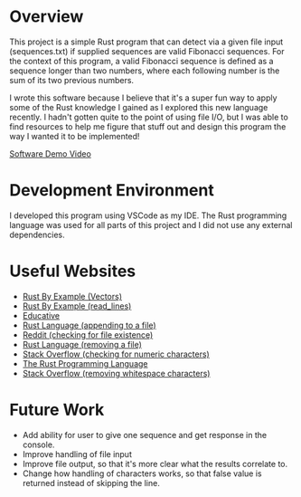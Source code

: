 # Overview

This project is a simple Rust program that can detect via a given file input (sequences.txt) if supplied sequences are valid Fibonacci sequences. For the context of this program, a valid Fibonacci sequence is defined as a sequence longer than two numbers, where each following number is the sum of its two previous numbers.

I wrote this software because I believe that it's a super fun way to apply some of the Rust knowledge I gained as I explored this new language recently. I hadn't gotten quite to the point of using file I/O, but I was able to find resources to help me figure that stuff out and design this program the way I wanted it to be implemented!

[Software Demo Video](https://youtu.be/UND49xc1Qb8)

# Development Environment

I developed this program using VSCode as my IDE. The Rust programming language was used for all parts of this project and I did not use any external dependencies.

# Useful Websites

- [Rust By Example (Vectors)](https://doc.rust-lang.org/rust-by-example/std/vec.html)
- [Rust By Example (read_lines)](https://doc.rust-lang.org/rust-by-example/std_misc/file/read_lines.html)
- [Educative](https://www.educative.io/answers/what-is-the-stringsplitwhitespace-method-in-rust)
- [Rust Language (appending to a file)](https://doc.rust-lang.org/std/fs/struct.File.html)
- [Reddit (checking for file existence)](https://www.reddit.com/r/rust/comments/14tc0xi/checking_for_file_existence/)
- [Rust Language (removing a file)](https://doc.rust-lang.org/std/fs/fn.remove_file.html)
- [Stack Overflow (checking for numeric characters)](https://stackoverflow.com/questions/51391548/how-to-check-if-string-only-contains-set-of-characters-in-rust)
- [The Rust Programming Language](https://doc.rust-lang.org/book/appendix-02-operators.html)
- [Stack Overflow (removing whitespace characters)](https://doc.rust-lang.org/book/appendix-02-operators.html)

# Future Work

- Add ability for user to give one sequence and get response in the console.
- Improve handling of file input
- Improve file output, so that it's more clear what the results correlate to.
- Change how handling of characters works, so that false value is returned instead of skipping the line.